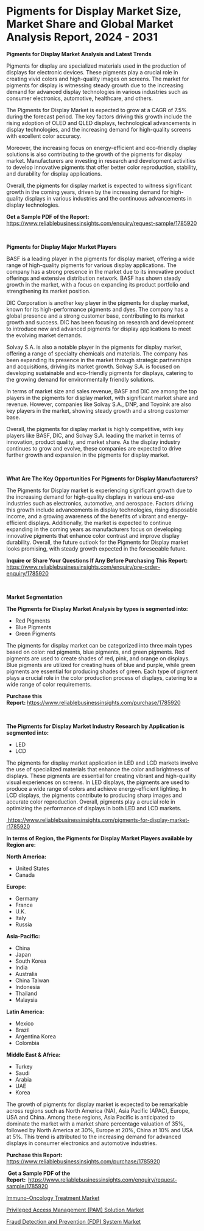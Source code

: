 <p><h1>Pigments for Display Market Size, Market Share and Global Market Analysis Report, 2024 - 2031</h1></p><p><strong>Pigments for Display Market Analysis and Latest Trends</strong></p>
<p><p>Pigments for display are specialized materials used in the production of displays for electronic devices. These pigments play a crucial role in creating vivid colors and high-quality images on screens. The market for pigments for display is witnessing steady growth due to the increasing demand for advanced display technologies in various industries such as consumer electronics, automotive, healthcare, and others.</p><p>The Pigments for Display Market is expected to grow at a CAGR of 7.5% during the forecast period. The key factors driving this growth include the rising adoption of OLED and QLED displays, technological advancements in display technologies, and the increasing demand for high-quality screens with excellent color accuracy.</p><p>Moreover, the increasing focus on energy-efficient and eco-friendly display solutions is also contributing to the growth of the pigments for display market. Manufacturers are investing in research and development activities to develop innovative pigments that offer better color reproduction, stability, and durability for display applications.</p><p>Overall, the pigments for display market is expected to witness significant growth in the coming years, driven by the increasing demand for high-quality displays in various industries and the continuous advancements in display technologies.</p></p>
<p><strong>Get a Sample PDF of the Report:&nbsp;</strong> <a href="https://www.reliablebusinessinsights.com/enquiry/request-sample/1785920">https://www.reliablebusinessinsights.com/enquiry/request-sample/1785920</a></p>
<p>&nbsp;</p>
<p><strong>Pigments for Display Major Market Players</strong></p>
<p><p>BASF is a leading player in the pigments for display market, offering a wide range of high-quality pigments for various display applications. The company has a strong presence in the market due to its innovative product offerings and extensive distribution network. BASF has shown steady growth in the market, with a focus on expanding its product portfolio and strengthening its market position.</p><p>DIC Corporation is another key player in the pigments for display market, known for its high-performance pigments and dyes. The company has a global presence and a strong customer base, contributing to its market growth and success. DIC has been focusing on research and development to introduce new and advanced pigments for display applications to meet the evolving market demands.</p><p>Solvay S.A. is also a notable player in the pigments for display market, offering a range of specialty chemicals and materials. The company has been expanding its presence in the market through strategic partnerships and acquisitions, driving its market growth. Solvay S.A. is focused on developing sustainable and eco-friendly pigments for displays, catering to the growing demand for environmentally friendly solutions.</p><p>In terms of market size and sales revenue, BASF and DIC are among the top players in the pigments for display market, with significant market share and revenue. However, companies like Solvay S.A., DNP, and Toyoink are also key players in the market, showing steady growth and a strong customer base.</p><p>Overall, the pigments for display market is highly competitive, with key players like BASF, DIC, and Solvay S.A. leading the market in terms of innovation, product quality, and market share. As the display industry continues to grow and evolve, these companies are expected to drive further growth and expansion in the pigments for display market.</p></p>
<p>&nbsp;</p>
<p><strong>What Are The Key Opportunities For Pigments for Display Manufacturers?</strong></p>
<p><p>The Pigments for Display market is experiencing significant growth due to the increasing demand for high-quality displays in various end-use industries such as electronics, automotive, and aerospace. Factors driving this growth include advancements in display technologies, rising disposable income, and a growing awareness of the benefits of vibrant and energy-efficient displays. Additionally, the market is expected to continue expanding in the coming years as manufacturers focus on developing innovative pigments that enhance color contrast and improve display durability. Overall, the future outlook for the Pigments for Display market looks promising, with steady growth expected in the foreseeable future.</p></p>
<p><strong>Inquire or Share Your Questions If Any Before Purchasing This Report:</strong> <a href="https://www.reliablebusinessinsights.com/enquiry/pre-order-enquiry/1785920">https://www.reliablebusinessinsights.com/enquiry/pre-order-enquiry/1785920</a></p>
<p>&nbsp;</p>
<p><strong>Market Segmentation</strong></p>
<p><strong>The Pigments for Display Market Analysis by types is segmented into:</strong></p>
<p><ul><li>Red Pigments</li><li>Blue Pigments</li><li>Green Pigments</li></ul></p>
<p><p>The pigments for display market can be categorized into three main types based on color: red pigments, blue pigments, and green pigments. Red pigments are used to create shades of red, pink, and orange on displays. Blue pigments are utilized for creating hues of blue and purple, while green pigments are essential for producing shades of green. Each type of pigment plays a crucial role in the color production process of displays, catering to a wide range of color requirements.</p></p>
<p><strong>Purchase this Report:&nbsp;</strong><a href="https://www.reliablebusinessinsights.com/purchase/1785920">https://www.reliablebusinessinsights.com/purchase/1785920</a></p>
<p>&nbsp;</p>
<p><strong>The Pigments for Display Market Industry Research by Application is segmented into:</strong></p>
<p><ul><li>LED</li><li>LCD</li></ul></p>
<p><p>The pigments for display market application in LED and LCD markets involve the use of specialized materials that enhance the color and brightness of displays. These pigments are essential for creating vibrant and high-quality visual experiences on screens. In LED displays, the pigments are used to produce a wide range of colors and achieve energy-efficient lighting. In LCD displays, the pigments contribute to producing sharp images and accurate color reproduction. Overall, pigments play a crucial role in optimizing the performance of displays in both LED and LCD markets.</p></p>
<p><a href="https://www.reliablebusinessinsights.com/pigments-for-display-market-r1785920">&nbsp;https://www.reliablebusinessinsights.com/pigments-for-display-market-r1785920</a></p>
<p><strong>In terms of Region, the Pigments for Display Market Players available by Region are:</strong></p>
<p>
    <p> <strong> North America: </strong>
        <ul>
            <li>United States</li>
            <li>Canada</li>
        </ul>
        </p> 
    <p> <strong> Europe: </strong>
        <ul>
            <li>Germany</li>
            <li>France</li>
            <li>U.K.</li>
            <li>Italy</li>
            <li>Russia</li>
        </ul>
        </p> 
    <p> <strong> Asia-Pacific: </strong>
        <ul>
            <li>China</li>
            <li>Japan</li>
            <li>South Korea</li>
            <li>India</li>
            <li>Australia</li>
            <li>China Taiwan</li>
            <li>Indonesia</li>
            <li>Thailand</li>
            <li>Malaysia</li>
        </ul>
        </p> 
    <p> <strong> Latin America: </strong>
        <ul>
            <li>Mexico</li>
            <li>Brazil</li>
            <li>Argentina Korea</li>
            <li>Colombia</li>
        </ul>
        </p> 
    <p> <strong> Middle East & Africa: </strong>
        <ul>
            <li>Turkey</li>
            <li>Saudi</li>
            <li>Arabia</li>
            <li>UAE</li>
            <li>Korea</li>
        </ul>
    </p>
    </p>
<p><p>The growth of pigments for display market is expected to be remarkable across regions such as North America (NA), Asia Pacific (APAC), Europe, USA and China. Among these regions, Asia Pacific is anticipated to dominate the market with a market share percentage valuation of 35%, followed by North America at 30%, Europe at 20%, China at 10% and USA at 5%. This trend is attributed to the increasing demand for advanced displays in consumer electronics and automotive industries.</p></p>
<p><strong>Purchase this Report: </strong><a href="https://www.reliablebusinessinsights.com/purchase/1785920">https://www.reliablebusinessinsights.com/purchase/1785920</a></p>
<p>&nbsp;<strong>Get a Sample PDF of the Report:&nbsp;&nbsp;</strong><a href="https://www.reliablebusinessinsights.com/enquiry/request-sample/1785920">https://www.reliablebusinessinsights.com/enquiry/request-sample/1785920</a></p>
<p><strong></strong></p>
<p><p><a href="https://www.linkedin.com/pulse/immuno-oncology-treatment-market-outlook-industry-overview-4smrc">Immuno-Oncology Treatment Market</a></p><p><a href="https://www.linkedin.com/pulse/privileged-access-management-pam-solution-market-insights-lbqrc">Privileged Access Management (PAM) Solution Market</a></p><p><a href="https://www.linkedin.com/pulse/fraud-detection-prevention-fdp-system-market-insights-dczdc">Fraud Detection and Prevention (FDP) System Market</a></p></p>